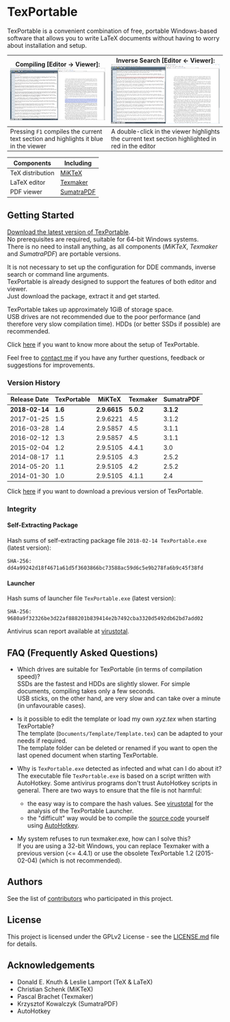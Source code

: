 [virustotal]: https://www.virustotal.com/#/file/9680a9f32326be3d22af888201b839414e2b7492cba3320d5492db62bd7add02/detection
[download]: https://drive.google.com/uc?id=1rkoAigL-iAPOVdU62Yb8jFJLDuYwSJaL&export=download
[contact me]: mailto:info@symera.de?subject=TexPortable

[logo]: img/logo.png
[img_t_compile]: img/2017-01-25_compile_t.png
[img_t_inverse]: img/2017-01-25_inverse_t.png
[img_compile]: img/2017-01-25_compile.png
[img_inverse]: img/2017-01-25_inverse.png

# TexPortable

TexPortable is a convenient combination of free, portable Windows-based software that allows you to write LaTeX documents without having to worry about installation and setup.

Compiling [Editor &rarr; Viewer]: [![img_t_compile]][img_compile] | Inverse Search [Editor &larr; Viewer]: [![img_t_inverse]][img_inverse]
------------ | -------------
Pressing `F1` compiles the current text section and highlights it blue in the viewer | A double-click in the viewer highlights the current text section highlighted in red in the editor

Components |Including 
---|---
TeX distribution |[MiKTeX](https://miktex.org/) 
LaTeX editor |[Texmaker](http://www.xm1math.net/texmaker/) 
PDF viewer |[SumatraPDF](http://blog.kowalczyk.info/software/sumatrapdf/) 

## Getting Started

[Download the latest version of TexPortable][download].  
No prerequisites are required, suitable for 64-bit Windows systems.  
There is no need to install anything, as all components (*MiKTeX*, *Texmaker* and *SumatraPDF*) are portable versions.

It is not necessary to set up the configuration for DDE commands, inverse search or command line arguments.  
TexPortable is already designed to support the features of both editor and viewer.  
Just download the package, extract it and get started.

TexPortable takes up approximately 1GiB of storage space.  
USB drives are not recommended due to the poor performance (and therefore very slow compilation time). HDDs (or better SSDs if possible) are recommended.

Click [here](setup.md) if you want to know more about the setup of TexPortable.

Feel free to [contact me] if you have any further questions, feedback or suggestions for improvements.

### Version History
Release Date | TexPortable | MiKTeX | Texmaker | SumatraPDF
---        | ---      | ---   | ---     | ---
**2018-02-14** | **1.6** | **2.9.6615** | **5.0.2** | **3.1.2**
2017-01-25 | 1.5 | 2.9.6221 | 4.5   | 3.1.2
2016-03-28 | 1.4 | 2.9.5857 | 4.5   | 3.1.1
2016-02-12 | 1.3 | 2.9.5857 | 4.5 	| 3.1.1
2015-02-04 | 1.2 | 2.9.5105 | 4.4.1 | 3.0
2014-08-17 | 1.1 | 2.9.5105 | 4.3   | 2.5.2
2014-05-20 | 1.1 | 2.9.5105 | 4.2   | 2.5.2
2014-01-30 | 1.0 | 2.9.5105 | 4.1.1 | 2.4

Click [here](https://drive.google.com/folderview?id=0B_Dtz2OFld1iemw2VmhwYUIweUE&usp=sharing#list) if you want to download a previous version of TexPortable.

### Integrity

#### Self-Extracting Package

Hash sums of self-extracting package file `2018-02-14 TexPortable.exe` (latest version):
```
SHA-256: dd4a99242d18f4671a61d5f3603866bc73588ac59d6c5e9b278fa6b9c45f38fd
```
#### Launcher

Hash sums of launcher file `TexPortable.exe` (latest version):
```
SHA-256: 9680a9f32326be3d22af888201b839414e2b7492cba3320d5492db62bd7add02
```
Antivirus scan report available at [virustotal][virustotal].

## FAQ (Frequently Asked Questions)

* Which drives are suitable for TexPortable (in terms of compilation speed)?  
  SSDs are the fastest and HDDs are slightly slower. For simple documents, compiling takes only a few seconds.  
  USB sticks, on the other hand, are very slow and can take over a minute (in unfavourable cases).

* Is it possible to edit the template or load my own *xyz.tex* when starting TexPortable?  
  The template (`Documents/Template/Template.tex`) can be adapted to your needs if required.  
  The template folder can be deleted or renamed if you want to open the last opened document when starting TexPortable.
  
* Why is `TexPortable.exe` detected as infected and what can I do about it?  
  The executable file `TexPortable.exe` is based on a script written with AutoHotkey. Some antivirus programs don't trust AutoHotkey scripts in general. There are two ways to ensure that the file is not harmful:  
  * the easy way is to compare the hash values. See [virustotal] for the analysis of the TexPortable Launcher.
  * the "difficult" way would be to compile the [source code](ahk/TexPortable.ahk) yourself using [AutoHotkey](http://www.autohotkey.com/).
  
* My system refuses to run texmaker.exe, how can I solve this?  
  If you are using a 32-bit Windows, you can replace Texmaker with a previous version (<= 4.4.1) or use the obsolete TexPortable 1.2 (2015-02-04) (which is not recommended).

## Authors

See the list of [contributors](https://github.com/symera/TexPortable/contributors) who participated in this project.

## License

This project is licensed under the GPLv2 License - see the [LICENSE.md](LICENSE.md) file for details.

## Acknowledgements

* Donald E. Knuth & Leslie Lamport (TeX & LaTeX)
* Christian Schenk (MiKTeX)
* Pascal Brachet (Texmaker)
* Krzysztof Kowalczyk (SumatraPDF)
* AutoHotkey
